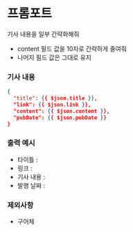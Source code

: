 # 프롬포트

기사 내용을 일부 간략화해줘
- content 필드 값을 10자로 간략하게 줄여줘
- 나머지 필드 값은 그대로 유지

### 기사 내용
```json
{
  "title": {{ $json.title }},
  "link": {{ $json.link }},
  "content": {{ $json.content }},
  "pubDate": {{ $json.pubDate }}
}
```
### 출력 예시 
- 타이틀 : 
- 링크 : 
- 기사 내용 : 
- 발행 날짜 :

### 제외사항 
- 구어체